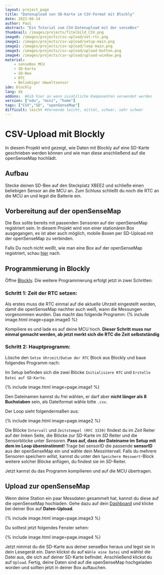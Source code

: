 ```yaml
---
layout: project_page
title: "Datenupload von SD-Karte im CSV-Format mit Blockly"
date: 2022-06-14
author: Paul
abstract: "Ein Tutorial zum CSV-Datenupload mit der senseBox"
thumbnail: /images/projects/Titelbild_CSV.png
image0: /images/projects/csv-upload/set-rtc.png
image1: /images/projects/csv-upload/setup-main.png
image2: /images/projects/csv-upload/loop-main.png
image3: /images/projects/csv-upload/upload-button.png
image4: /images/projects/csv-upload/upload-window.png
material:
    - senseBox MCU
    - SD-Karte
    - SD-Bee
    - RTC
    - Beliebiger Umweltsensor
ide: blockly    
lang: de
addons:  #Gib hier an wenn zusätzliche Komponenten verwendet werden
version: ["edu", "mini", "home"]
tags: ["CSV","SD", "openSenseMap"]
difficult: leicht #Verwende leicht, mittel, schwer, sehr schwer
---
```

# CSV-Upload mit Blockly
In diesem Projekt wird gezeigt, wie Daten mit Blockly auf eine SD-Karte geschrieben werden können und wie man diese anschließend auf die openSenseMap hochlädt.

## Aufbau
Stecke deinen SD-Bee auf den Steckplatz XBEE2 und schließe einen beliebigen Sensor an die MCU an. Zum Schluss schließt du noch die RTC an die MCU an und legst die Batterie ein.

## Vorbereitung auf der openSenseMap
Die Box sollte bereits mit passenden Sensoren auf der openSenseMap registriert sein. In diesem Projekt wird von einer stationären Box ausgegangen, es ist aber auch möglich, mobile Boxen per SD-Upload mit der openSenseMap zu verbinden.

Falls Du noch nicht weißt, wie man eine Box auf der openSenseMap registriert, schau [hier](https://sensebox.de/projects/de/2019-04-11-iotmesstation.html#schritt-1-registrierung-auf-der-OpenSenseMap) nach.

## Programmierung in Blockly

Öffne [Blockly](https://blockly-react.netlify.app/). Die weitere Programmierung erfolgt jetzt in zwei Schritten:

### Schritt 1: Zeit der RTC setzen:

Als erstes muss die RTC einmal auf die aktuelle Uhrzeit eingestellt werden, damit die openSenseMap nachher auch weiß, wann die Messungen vorgenommen wurden. Das macht das folgende Programm:
{% include image.html image=page.image0 %}

Kompiliere es und lade es auf deine MCU hoch. **Dieser Schritt muss nur einmal gemacht werden, ab jetzt merkt sich die RTC die Zeit selbstständig**

### Schritt 2: Hauptprogramm:
Lösche den ``Setze Uhrzeit/Datum der RTC`` Block aus Blockly und baue folgendes Programm nach:

Im Setup befinden sich die zwei Blöcke ``Initialisiere RTC`` und ``Erstelle Datei auf SD-Karte``.

{% include image.html image=page.image1 %}

Den Dateinamen kannst du frei wählen, er darf aber **nicht länger als 8 Buchstaben** sein, als Dateiformat wähle bitte ``.csv``.

Der Loop sieht folgendermaßen aus:

{% include image.html image=page.image2 %}

Die Blöcke ``Intervall`` und ``Zeitstempel (RFC 3339)`` findest du im *Zeit* Reiter auf der linken Seite, die Blöcke zur SD-Karte im *SD* Reiter und die Sensorblöcke unter *Sensoren*. 
**Pass auf, dass der Dateiname im Setup mit dem im Loop übereinstimmt!**
Trage bei sensorID die passende **sensorID** aus der openSenseMap ein und wähle dein Messintervall. Falls du mehrere Sensoren speichern willst, kannst du unter den ``Speichere Messwert``-Block weitere solcher Blöcke anfügen, du findest sie im *SD*-Reiter.

Jetzt kannst du das Programm kompilieren und auf die MCU übertragen.

## Upload zur openSenseMap
Wenn deine Station ein paar Messdaten gesammelt hat, kannst du diese auf die openSenseMap hochladen. Gehe dazu auf dein [Dashboard](https://opensensemap.org/account) und klicke bei deiner Box auf **Daten-Upload**.

{% include image.html image=page.image3 %}

Du solltest jetzt folgendes Fenster sehen:

{% include image.html image=page.image4 %}

Jetzt nimmst du die SD-Karte aus deiner senseBox heraus und legst sie in dein Lesegerät ein. Dann klickst du auf ``Wähle eine Datei`` und wählst die Datei aus, die sich auf deiner SD-Karte befindet. Anschließend klickst du auf ``Upload``. Fertig, deine Daten sind auf die openSenseMap hochgeladen worden und sollten jetzt in deiner Box auftauchen.